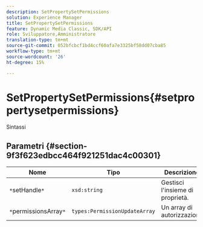 ```yaml
---
description: SetPropertySetPermissions
solution: Experience Manager
title: SetPropertySetPermissions
feature: Dynamic Media Classic, SDK/API
role: Sviluppatore,Amministratore
translation-type: tm+mt
source-git-commit: 052bfcbcf1bd4ccf60afa7e3325bf58dd07cba85
workflow-type: tm+mt
source-wordcount: '26'
ht-degree: 15%

---
```



# SetPropertySetPermissions{#setpropertysetpermissions}

Sintassi

## Parametri {#section-9f3f623edbcc464f921251dac4c00301}

| Nome | Tipo | Descrizione |
|---|---|---|
| `*`setHandle`*` | `xsd:string` | Gestisci l&#39;insieme di proprietà. |
| `*`permissionsArray`*` | `types:PermissionUpdateArray` | Un array di autorizzazioni. |

